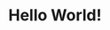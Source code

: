 <!DOCTYPE html>
<html>
<head>
    <title> "Hello World" </title>
</head>
<body>
    <h1>Hello World!</h1>
</body>
</html>
